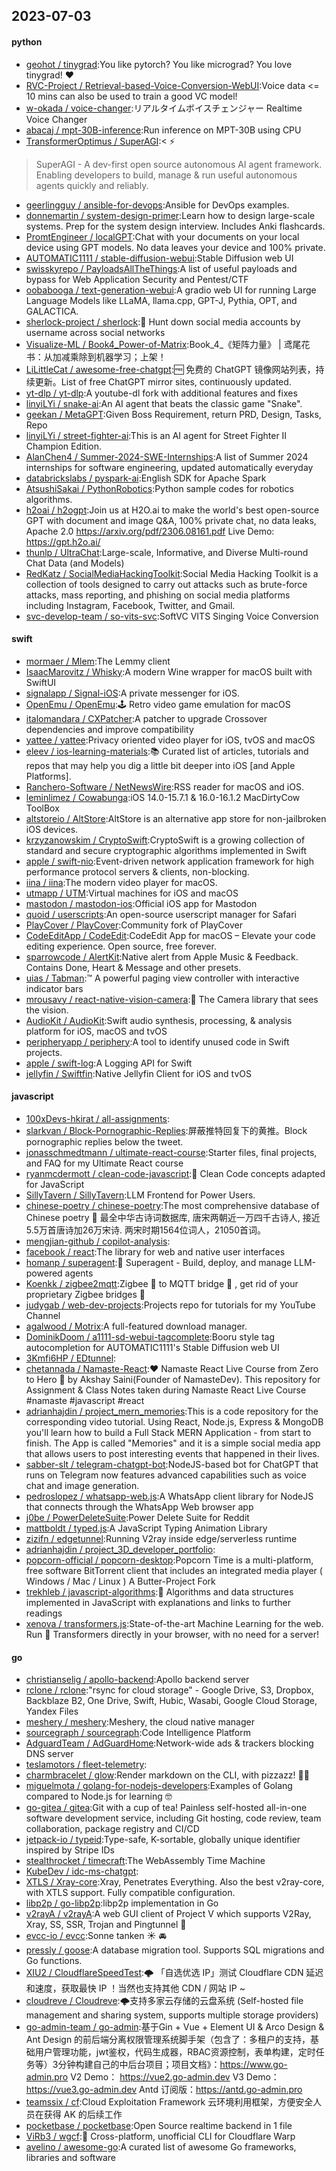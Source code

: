 ## 2023-07-03

#### python
* [geohot / tinygrad](https://github.com/geohot/tinygrad):You like pytorch? You like micrograd? You love tinygrad!
❤️
* [RVC-Project / Retrieval-based-Voice-Conversion-WebUI](https://github.com/RVC-Project/Retrieval-based-Voice-Conversion-WebUI):Voice data <= 10 mins can also be used to train a good VC model!
* [w-okada / voice-changer](https://github.com/w-okada/voice-changer):リアルタイムボイスチェンジャー Realtime Voice Changer
* [abacaj / mpt-30B-inference](https://github.com/abacaj/mpt-30B-inference):Run inference on MPT-30B using CPU
* [TransformerOptimus / SuperAGI](https://github.com/TransformerOptimus/SuperAGI):<
⚡️
> SuperAGI - A dev-first open source autonomous AI agent framework. Enabling developers to build, manage & run useful autonomous agents quickly and reliably.
* [geerlingguy / ansible-for-devops](https://github.com/geerlingguy/ansible-for-devops):Ansible for DevOps examples.
* [donnemartin / system-design-primer](https://github.com/donnemartin/system-design-primer):Learn how to design large-scale systems. Prep for the system design interview. Includes Anki flashcards.
* [PromtEngineer / localGPT](https://github.com/PromtEngineer/localGPT):Chat with your documents on your local device using GPT models. No data leaves your device and 100% private.
* [AUTOMATIC1111 / stable-diffusion-webui](https://github.com/AUTOMATIC1111/stable-diffusion-webui):Stable Diffusion web UI
* [swisskyrepo / PayloadsAllTheThings](https://github.com/swisskyrepo/PayloadsAllTheThings):A list of useful payloads and bypass for Web Application Security and Pentest/CTF
* [oobabooga / text-generation-webui](https://github.com/oobabooga/text-generation-webui):A gradio web UI for running Large Language Models like LLaMA, llama.cpp, GPT-J, Pythia, OPT, and GALACTICA.
* [sherlock-project / sherlock](https://github.com/sherlock-project/sherlock):🔎 Hunt down social media accounts by username across social networks
* [Visualize-ML / Book4_Power-of-Matrix](https://github.com/Visualize-ML/Book4_Power-of-Matrix):Book_4_《矩阵力量》 | 鸢尾花书：从加减乘除到机器学习；上架！
* [LiLittleCat / awesome-free-chatgpt](https://github.com/LiLittleCat/awesome-free-chatgpt):🆓
免费的 ChatGPT 镜像网站列表，持续更新。List of free ChatGPT mirror sites, continuously updated.
* [yt-dlp / yt-dlp](https://github.com/yt-dlp/yt-dlp):A youtube-dl fork with additional features and fixes
* [linyiLYi / snake-ai](https://github.com/linyiLYi/snake-ai):An AI agent that beats the classic game "Snake".
* [geekan / MetaGPT](https://github.com/geekan/MetaGPT):Given Boss Requirement, return PRD, Design, Tasks, Repo
* [linyiLYi / street-fighter-ai](https://github.com/linyiLYi/street-fighter-ai):This is an AI agent for Street Fighter II Champion Edition.
* [AlanChen4 / Summer-2024-SWE-Internships](https://github.com/AlanChen4/Summer-2024-SWE-Internships):A list of Summer 2024 internships for software engineering, updated automatically everyday
* [databrickslabs / pyspark-ai](https://github.com/databrickslabs/pyspark-ai):English SDK for Apache Spark
* [AtsushiSakai / PythonRobotics](https://github.com/AtsushiSakai/PythonRobotics):Python sample codes for robotics algorithms.
* [h2oai / h2ogpt](https://github.com/h2oai/h2ogpt):Join us at H2O.ai to make the world's best open-source GPT with document and image Q&A, 100% private chat, no data leaks, Apache 2.0 https://arxiv.org/pdf/2306.08161.pdf Live Demo: https://gpt.h2o.ai/
* [thunlp / UltraChat](https://github.com/thunlp/UltraChat):Large-scale, Informative, and Diverse Multi-round Chat Data (and Models)
* [RedKatz / SocialMediaHackingToolkit](https://github.com/RedKatz/SocialMediaHackingToolkit):Social Media Hacking Toolkit is a collection of tools designed to carry out attacks such as brute-force attacks, mass reporting, and phishing on social media platforms including Instagram, Facebook, Twitter, and Gmail.
* [svc-develop-team / so-vits-svc](https://github.com/svc-develop-team/so-vits-svc):SoftVC VITS Singing Voice Conversion

#### swift
* [mormaer / Mlem](https://github.com/mormaer/Mlem):The Lemmy client
* [IsaacMarovitz / Whisky](https://github.com/IsaacMarovitz/Whisky):A modern Wine wrapper for macOS built with SwiftUI
* [signalapp / Signal-iOS](https://github.com/signalapp/Signal-iOS):A private messenger for iOS.
* [OpenEmu / OpenEmu](https://github.com/OpenEmu/OpenEmu):🕹
Retro video game emulation for macOS
* [italomandara / CXPatcher](https://github.com/italomandara/CXPatcher):A patcher to upgrade Crossover dependencies and improve compatibility
* [yattee / yattee](https://github.com/yattee/yattee):Privacy oriented video player for iOS, tvOS and macOS
* [eleev / ios-learning-materials](https://github.com/eleev/ios-learning-materials):📚
Curated list of articles, tutorials and repos that may help you dig a little bit deeper into iOS [and Apple Platforms].
* [Ranchero-Software / NetNewsWire](https://github.com/Ranchero-Software/NetNewsWire):RSS reader for macOS and iOS.
* [leminlimez / Cowabunga](https://github.com/leminlimez/Cowabunga):iOS 14.0-15.7.1 & 16.0-16.1.2 MacDirtyCow ToolBox
* [altstoreio / AltStore](https://github.com/altstoreio/AltStore):AltStore is an alternative app store for non-jailbroken iOS devices.
* [krzyzanowskim / CryptoSwift](https://github.com/krzyzanowskim/CryptoSwift):CryptoSwift is a growing collection of standard and secure cryptographic algorithms implemented in Swift
* [apple / swift-nio](https://github.com/apple/swift-nio):Event-driven network application framework for high performance protocol servers & clients, non-blocking.
* [iina / iina](https://github.com/iina/iina):The modern video player for macOS.
* [utmapp / UTM](https://github.com/utmapp/UTM):Virtual machines for iOS and macOS
* [mastodon / mastodon-ios](https://github.com/mastodon/mastodon-ios):Official iOS app for Mastodon
* [quoid / userscripts](https://github.com/quoid/userscripts):An open-source userscript manager for Safari
* [PlayCover / PlayCover](https://github.com/PlayCover/PlayCover):Community fork of PlayCover
* [CodeEditApp / CodeEdit](https://github.com/CodeEditApp/CodeEdit):CodeEdit App for macOS – Elevate your code editing experience. Open source, free forever.
* [sparrowcode / AlertKit](https://github.com/sparrowcode/AlertKit):Native alert from Apple Music & Feedback. Contains Done, Heart & Message and other presets.
* [uias / Tabman](https://github.com/uias/Tabman):™️
A powerful paging view controller with interactive indicator bars
* [mrousavy / react-native-vision-camera](https://github.com/mrousavy/react-native-vision-camera):📸
The Camera library that sees the vision.
* [AudioKit / AudioKit](https://github.com/AudioKit/AudioKit):Swift audio synthesis, processing, & analysis platform for iOS, macOS and tvOS
* [peripheryapp / periphery](https://github.com/peripheryapp/periphery):A tool to identify unused code in Swift projects.
* [apple / swift-log](https://github.com/apple/swift-log):A Logging API for Swift
* [jellyfin / Swiftfin](https://github.com/jellyfin/Swiftfin):Native Jellyfin Client for iOS and tvOS

#### javascript
* [100xDevs-hkirat / all-assignments](https://github.com/100xDevs-hkirat/all-assignments):
* [slarkvan / Block-Pornographic-Replies](https://github.com/slarkvan/Block-Pornographic-Replies):屏蔽推特回复下的黄推。Block pornographic replies below the tweet.
* [jonasschmedtmann / ultimate-react-course](https://github.com/jonasschmedtmann/ultimate-react-course):Starter files, final projects, and FAQ for my Ultimate React course
* [ryanmcdermott / clean-code-javascript](https://github.com/ryanmcdermott/clean-code-javascript):🛁
Clean Code concepts adapted for JavaScript
* [SillyTavern / SillyTavern](https://github.com/SillyTavern/SillyTavern):LLM Frontend for Power Users.
* [chinese-poetry / chinese-poetry](https://github.com/chinese-poetry/chinese-poetry):The most comprehensive database of Chinese poetry
🧶
最全中华古诗词数据库, 唐宋两朝近一万四千古诗人, 接近5.5万首唐诗加26万宋诗. 两宋时期1564位词人，21050首词。
* [mengjian-github / copilot-analysis](https://github.com/mengjian-github/copilot-analysis):
* [facebook / react](https://github.com/facebook/react):The library for web and native user interfaces
* [homanp / superagent](https://github.com/homanp/superagent):🥷
Superagent - Build, deploy, and manage LLM-powered agents
* [Koenkk / zigbee2mqtt](https://github.com/Koenkk/zigbee2mqtt):Zigbee
🐝
to MQTT bridge
🌉
, get rid of your proprietary Zigbee bridges
🔨
* [judygab / web-dev-projects](https://github.com/judygab/web-dev-projects):Projects repo for tutorials for my YouTube Channel
* [agalwood / Motrix](https://github.com/agalwood/Motrix):A full-featured download manager.
* [DominikDoom / a1111-sd-webui-tagcomplete](https://github.com/DominikDoom/a1111-sd-webui-tagcomplete):Booru style tag autocompletion for AUTOMATIC1111's Stable Diffusion web UI
* [3Kmfi6HP / EDtunnel](https://github.com/3Kmfi6HP/EDtunnel):
* [chetannada / Namaste-React](https://github.com/chetannada/Namaste-React):❤
Namaste React Live Course from Zero to Hero
🚀
by Akshay Saini(Founder of NamasteDev). This repository for Assignment & Class Notes taken during Namaste React Live Course #namaste #javascript #react
* [adrianhajdin / project_mern_memories](https://github.com/adrianhajdin/project_mern_memories):This is a code repository for the corresponding video tutorial. Using React, Node.js, Express & MongoDB you'll learn how to build a Full Stack MERN Application - from start to finish. The App is called "Memories" and it is a simple social media app that allows users to post interesting events that happened in their lives.
* [sabber-slt / telegram-chatgpt-bot](https://github.com/sabber-slt/telegram-chatgpt-bot):NodeJS-based bot for ChatGPT that runs on Telegram now features advanced capabilities such as voice chat and image generation.
* [pedroslopez / whatsapp-web.js](https://github.com/pedroslopez/whatsapp-web.js):A WhatsApp client library for NodeJS that connects through the WhatsApp Web browser app
* [j0be / PowerDeleteSuite](https://github.com/j0be/PowerDeleteSuite):Power Delete Suite for Reddit
* [mattboldt / typed.js](https://github.com/mattboldt/typed.js):A JavaScript Typing Animation Library
* [zizifn / edgetunnel](https://github.com/zizifn/edgetunnel):Running V2ray inside edge/serverless runtime
* [adrianhajdin / project_3D_developer_portfolio](https://github.com/adrianhajdin/project_3D_developer_portfolio):
* [popcorn-official / popcorn-desktop](https://github.com/popcorn-official/popcorn-desktop):Popcorn Time is a multi-platform, free software BitTorrent client that includes an integrated media player ( Windows / Mac / Linux ) A Butter-Project Fork
* [trekhleb / javascript-algorithms](https://github.com/trekhleb/javascript-algorithms):📝
Algorithms and data structures implemented in JavaScript with explanations and links to further readings
* [xenova / transformers.js](https://github.com/xenova/transformers.js):State-of-the-art Machine Learning for the web. Run
🤗
Transformers directly in your browser, with no need for a server!

#### go
* [christianselig / apollo-backend](https://github.com/christianselig/apollo-backend):Apollo backend server
* [rclone / rclone](https://github.com/rclone/rclone):"rsync for cloud storage" - Google Drive, S3, Dropbox, Backblaze B2, One Drive, Swift, Hubic, Wasabi, Google Cloud Storage, Yandex Files
* [meshery / meshery](https://github.com/meshery/meshery):Meshery, the cloud native manager
* [sourcegraph / sourcegraph](https://github.com/sourcegraph/sourcegraph):Code Intelligence Platform
* [AdguardTeam / AdGuardHome](https://github.com/AdguardTeam/AdGuardHome):Network-wide ads & trackers blocking DNS server
* [teslamotors / fleet-telemetry](https://github.com/teslamotors/fleet-telemetry):
* [charmbracelet / glow](https://github.com/charmbracelet/glow):Render markdown on the CLI, with pizzazz! 💅🏻
* [miguelmota / golang-for-nodejs-developers](https://github.com/miguelmota/golang-for-nodejs-developers):Examples of Golang compared to Node.js for learning 🤓
* [go-gitea / gitea](https://github.com/go-gitea/gitea):Git with a cup of tea! Painless self-hosted all-in-one software development service, including Git hosting, code review, team collaboration, package registry and CI/CD
* [jetpack-io / typeid](https://github.com/jetpack-io/typeid):Type-safe, K-sortable, globally unique identifier inspired by Stripe IDs
* [stealthrocket / timecraft](https://github.com/stealthrocket/timecraft):The WebAssembly Time Machine
* [KubeDev / idc-ms-chatgpt](https://github.com/KubeDev/idc-ms-chatgpt):
* [XTLS / Xray-core](https://github.com/XTLS/Xray-core):Xray, Penetrates Everything. Also the best v2ray-core, with XTLS support. Fully compatible configuration.
* [libp2p / go-libp2p](https://github.com/libp2p/go-libp2p):libp2p implementation in Go
* [v2rayA / v2rayA](https://github.com/v2rayA/v2rayA):A web GUI client of Project V which supports V2Ray, Xray, SS, SSR, Trojan and Pingtunnel
🚀
* [evcc-io / evcc](https://github.com/evcc-io/evcc):Sonne tanken
☀️
🚘
* [pressly / goose](https://github.com/pressly/goose):A database migration tool. Supports SQL migrations and Go functions.
* [XIU2 / CloudflareSpeedTest](https://github.com/XIU2/CloudflareSpeedTest):🌩
「自选优选 IP」测试 Cloudflare CDN 延迟和速度，获取最快 IP ！当然也支持其他 CDN / 网站 IP ~
* [cloudreve / Cloudreve](https://github.com/cloudreve/Cloudreve):🌩支持多家云存储的云盘系统 (Self-hosted file management and sharing system, supports multiple storage providers)
* [go-admin-team / go-admin](https://github.com/go-admin-team/go-admin):基于Gin + Vue + Element UI & Arco Design & Ant Design 的前后端分离权限管理系统脚手架（包含了：多租户的支持，基础用户管理功能，jwt鉴权，代码生成器，RBAC资源控制，表单构建，定时任务等）3分钟构建自己的中后台项目；项目文档》：https://www.go-admin.pro V2 Demo： https://vue2.go-admin.dev V3 Demo： https://vue3.go-admin.dev Antd 订阅版：https://antd.go-admin.pro
* [teamssix / cf](https://github.com/teamssix/cf):Cloud Exploitation Framework 云环境利用框架，方便安全人员在获得 AK 的后续工作
* [pocketbase / pocketbase](https://github.com/pocketbase/pocketbase):Open Source realtime backend in 1 file
* [ViRb3 / wgcf](https://github.com/ViRb3/wgcf):🚤
Cross-platform, unofficial CLI for Cloudflare Warp
* [avelino / awesome-go](https://github.com/avelino/awesome-go):A curated list of awesome Go frameworks, libraries and software
